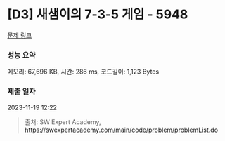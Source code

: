 # [D3] 새샘이의 7-3-5 게임 - 5948 

[문제 링크](https://swexpertacademy.com/main/code/problem/problemDetail.do?contestProbId=AWZ2IErKCwUDFAUQ) 

### 성능 요약

메모리: 67,696 KB, 시간: 286 ms, 코드길이: 1,123 Bytes

### 제출 일자

2023-11-19 12:22



> 출처: SW Expert Academy, https://swexpertacademy.com/main/code/problem/problemList.do